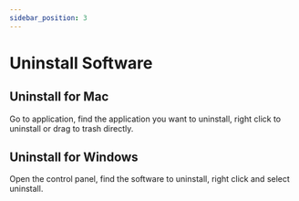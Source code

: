 ```yaml
---
sidebar_position: 3
---
```




# Uninstall Software 


## Uninstall for Mac

Go to application, find the application you want to uninstall, right click to uninstall or drag to trash directly. 





## Uninstall for Windows

Open the control panel, find the software to uninstall, right click and select uninstall. 


